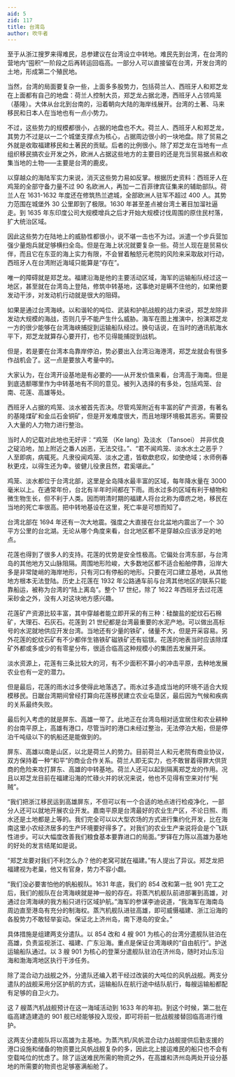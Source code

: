 ```yaml
---
aid: 5
zid: 117
title: 台湾岛
author: 吹牛者
---
```


至于从浙江搜罗来得难民，总参建议在台湾设立中转地。难民先到台湾，在台湾的营地内“囤积”一阶段之后再转运回临高。一部分人可以直接留在台湾，开发台湾的土地，形成第二个殖民地。

当然，台湾的局面要复杂一些，上面多多股势力，包括荷兰人、西班牙人和郑芝龙在上面都有自己的地盘：荷兰人控制大员，郑芝龙占据北港，西班牙人占领鸡笼（基隆）。大体从台北到台南的，沿着朝向大陆的海岸线展开。台湾的土著、马来移民和日本人在当地也有一点小势力。

不过，这些势力的规模都很小，占据的地盘也不大。荷兰人、西班牙人和郑芝龙，其势力不过是以一二个城堡支撑点为核心，占据周边很小的一块地盘。除了贸易之外就是收取福建移民和土著民的贡赋。后者的比例很小。除了郑芝龙在当地有一点组织移民搞农业开发之外，欧洲人占据这些地方的主要目的还是充当贸易据点和收集当地的土物——主要是台湾的鹿皮。

以穿越众的海陆军实力来说，消灭这些势力易如反掌。根据历史资料：西班牙人在鸡笼的全部守备力量不过 90 名欧洲人，再加一二百菲律宾征集来的辅助部队。荷兰人在 1631-1632 年度还在修筑热兰遮城，全部欧洲人驻军不超过 400 人。其势力范围在城堡外 30 公里即到了极限。1630 年甚至差点被台湾土著目加溜社逼走。到 1635 年东印度公司大规模增兵之后才开始大规模讨伐周围的原住民村落，扩大统治区域。

因此这些势力在陆地上的威胁性都很小，说不堪一击也不为过。派遣一个步兵营加强少量炮兵就足够横扫全岛。但是在海上状况就要复杂一些。荷兰人现在是贸易伙伴，而且它在东亚的海上实力有限，不会冒着触怒元老院的风险来采取敌对行动，西班牙人在台湾附近海域只能算是“存在”。

唯一的障碍就是郑芝龙。福建沿海是他的主要活动区域，海军的运输船队经过这一地区，甚至就在台湾岛上登陆，修筑中转基地，这事绝对是瞒不住他的，如果他要发动干涉，对发动机行动就是很大的阻碍。

如果是通过台湾海峡。以和谐轮的吨位、武装和护航战舰的战力来说，郑芝龙除非发动大规模的海战，否则几乎不能产生什么威胁。海军在图上推演中，扮演郑芝龙一方的很少能够在台湾海峡捕捉到运输船队经过。换句话说，在当时的通讯航海水平下，郑芝龙就算存心要开打，也不见得能捕捉到战机。

但是，若是要在台湾本岛靠岸停泊，势必要出入台湾沿海港湾，郑芝龙就会有很多作战机会了。这一点是要放入考量中的。

大家认为，在台湾开设基地是有必要的——从开发价值来看，台湾高于海南。但是到底选额哪里作为中转基地有不同的意见。被列入选择的有多处，包括鸡笼、台南、花莲、高雄等处。

西班牙人占据的鸡笼、淡水被首先否决。尽管鸡笼附近有丰富的矿产资源，有著名的基隆煤矿和金瓜石金铜矿，但是开发难度很大，而且地理环境极其恶劣。需要投入大量的人力物力进行整治。

当时人的记载对此地也无好评：“鸡笼 （Ke lang）及淡水 （Tansoei） 并非优良之碇泊地，加上附近之番人凶恶，无法交往。”、“君不闻鸡笼、淡水水土之恶乎？人至即病，病辄死。凡隶役闻鸡笼、淡水之遣，皆欷歔悲叹，如使绝域；水师例春秋更戍，以得生还为幸。彼健儿役隶且然，君奚堪此。”

鸡笼、淡水都位于台湾北部，这里是全岛降水最丰富的区域，每年降水量在 3000 毫米以上。在通常年份，台北有半年时间都在下雨。雨水过多的区域有利于植物和微生物生长，但不利于人类。因而明清时期的福建人将台北称为瘴疠之地，移民在当地的死亡率很高。把中转地基设在这里，死亡率是可想而知了。

台湾北部在 1694 年还有一次大地震。强度之大直接在台北盆地内震出了一个 30 平方公里的台北湖。无论从哪个角度来看，台北地区都不是穿越众应该涉足的地点。

花莲也得到了很多人的支持。花莲的优势是安全性极高。它偏处台湾东部，与台湾岛的其他地方又山脉阻隔。周围地形险峻，大多数地区都不适合船舶停靠，沿岸大多是非常陡峭的海岸地形，只有河口有停船的地形。只要在河口建立基地，从其他地方根本无法登陆。历史上花莲在 1932 年公路通车前与台湾其他地区的联系只能靠船运，被称为台湾的“陆上离岛”。整个 17 世纪，除了 1622 年西班牙去过花莲采砂金之外，没有人对这块地方感兴趣。

花莲矿产资源比较丰富，其中穿越者能立即开采的有三种：硅酸盐的蛇纹石石棉矿，大理石、石灰石。花莲到 21 世纪都是台湾最重要的水泥产地。可以做出高标号的水泥就地供应开发台湾。当地还有少量的铁矿，储量不大，但是开采容易。另外花莲的蛇纹石矿有不少都伴生铬铁矿磁铁矿还有铝镁。花莲的地表当时应该除煤矿外都或多或少的有零星分布，很适合临高这种规模小的集团去发展开采。

淡水资源上，花莲有三条比较大的河，有不少面积不算小的冲击平原，去种地发展农业也有一定的潜力。

但是最后，花莲的雨水过多使得此地落选了。雨水过多造成当地的环境不适合大规模移民。日踞台湾期间曾经打算向花莲移民建立农业屯垦区，最后因为气候和疾病的关系最终失败。

最后列入考虑的就是屏东、高雄一带了。此地正在台湾岛相对适宜居住和农业耕种的台南平原上，高雄有港口，尽管当时的港口未经过整治，无法停泊大船，但是停泊千吨级以下的帆船还是能做到的。

屏东、高雄以南是山区，以北是荷兰人的势力。目前荷兰人和元老院有商业协议，双方保持着一种“和平”的商业合作关系。荷兰人即无实力，也不敢冒着得罪大供货商的危险来攻打屏东、高雄的中转基地。荷兰人还可以起到隔离郑芝龙的作用。况且以郑芝龙目前在福建沿海的忙碌火并的状况来说，他也不见得有空来对付“髡贼”。

“我们把浙江移民运到高雄屏东，不但可以有一个合适的地点进行检疫净化，一部分人还可以就地开展农业开发。嘉南平原是台湾最好的农业生产区，不论日照、雨水还是土地都是上等的。我们完全可以以大型农场的方式进行集约化开发，比在海南这里小农经济居多的生产环境要好得多了。对我们的农业生产来说将会是个飞跃性进步。可以大幅度改善我们粮食基本要靠进口的局面。”罗铎在力陈以高雄为基地的好处的发言结尾如是说。

“郑芝龙要对我们不利怎么办？他的老窝可就在福建。”有人提出了异议。郑芝龙把福建视为老巢，他又有官身，势力不容小觑。

“我们没必要害怕他的帆船舰队。1631 年底，我们的 854 改和第一批 901 完工之后，我们的舰队在台湾海峡就是神一般的存在。将蒸汽机舰队前进部署到高雄，对通过台湾海峡的我方船只进行区域护航。”海军的参谋李迪说道，“我海军在海南岛周边直至港岛有充分的制海权。蒸汽机舰队进驻高雄，即可威慑福建、浙江沿海的各股势力不敢轻举妄动。保证北上济州岛，南下港岛的安全。”

具体措施是组建两支分遣队。以 854 改和 4 艘 901 为核心的台湾分遣舰队驻泊在高雄，负责监视浙江、福建、广东沿海。重点是保证台湾海峡的“自由航行”。护送运输船队通过。以 3 艘 901 为核心的登莱分遣舰队驻泊在济州岛，随时对山东沿海和渤海湾地区执行干涉任务。

除了混合动力战舰之外，分遣队还编入若干经过改装的大吨位的风帆战舰。两支分遣队的战舰采用分区护航的方式，运输船队在航行途中结队航行，每艘运输船都配有足够的自卫火力。

这 7 艘蒸汽机战舰预计在这一海域活动到 1633 年的年初。到这个时候，第二批在临高建造建造的 901 舰已经能够投入现役，即可将前一批战舰接替回临高进行维护。

这两支分遣舰队将以高雄为主基地。为蒸汽机/风帆混合动力战舰提供后勤支援的港口设施和储备的物资要比风帆战舰复杂的多，因此北上接运难民的船只也不会有空载吨位的忧虑了。除了运送难民所需的物资之外，在高雄和济州岛两处开设分基地的所需要的物资也足够塞满船舱了。
